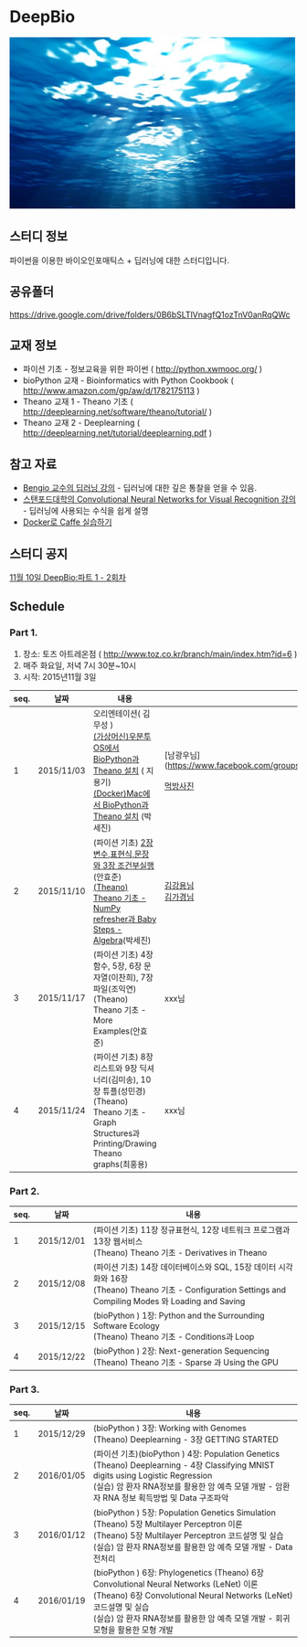 # DeepBio

<img src="https://github.com/biospin/DeepBio/blob/master/main.jpg" width="500" height="300" />

## 스터디 정보
파이썬을 이용한 바이오인포매틱스 + 딥러닝에 대한 스터디입니다.

## 공유폴더 
https://drive.google.com/drive/folders/0B6bSLTlVnagfQ1ozTnV0anRqQWc

## 교재 정보
- 파이션 기초 - 정보교육을 위한 파이썬 (  http://python.xwmooc.org/  )
- bioPython 교재 - Bioinformatics with Python Cookbook ( http://www.amazon.com/gp/aw/d/1782175113 )
- Theano 교재 1 -  Theano 기초 ( http://deeplearning.net/software/theano/tutorial/ )
- Theano 교재 2 -  Deeplearning ( http://deeplearning.net/tutorial/deeplearning.pdf  )

## 참고 자료
- [Bengio 교수의 딥러닝 강의]( http://goodfeli.github.io/dlbook/ ) - 딥러닝에 대한 깊은 통찰을 얻을 수 있음.
- [스탠포드대학의 Convolutional Neural Networks for Visual Recognition 강의](http://cs231n.stanford.edu/syllabus.html) - 딥러닝에 사용되는 수식을 쉽게 설명
- [Docker로 Caffe 실습하기](https://gist.github.com/haje01/0fb6d63bf065c9831256)

## 스터디 공지
[11월 10일  DeepBio:파트 1 - 2회차]( https://www.facebook.com/events/1677532639129156/ )

## Schedule

### Part 1.

1. 장소: 토즈 아트레온점 ( http://www.toz.co.kr/branch/main/index.htm?id=6 )
2. 매주 화요일, 저녁 7시 30분~10시
3. 시작: 2015년11월 3일



seq.|날짜|내용|후기
---|---|---|---
1|2015/11/03|오리엔테이션( 김무성 )<br/> [ (가상머신)우분투 OS에서 BioPython과 Theano 설치](https://github.com/biospin/DeepBio/blob/master/part01/Week1_151103/BioPython%EA%B3%BCTheano%EC%84%A4%EC%B9%98.txt) ( 지용기)<br/>[(Docker)Mac에서 BioPython과 Theano 설치](https://docs.google.com/presentation/d/1aigPAqOuY7x2X8sJ0h-I3UQVx7vFaDzye9apPYrSB7k/pub?start=true&loop=false&delayms=3000&slide=id.g7289f31dd_0_121) (박세진)  | [남광우님] (https://www.facebook.com/groups/biospin/permalink/770735179703033/) <br/><br/> [먹방사진](https://www.facebook.com/groups/biospin/permalink/770110696432148/)
2|2015/11/10|(파이션 기초)  [2장 변수,표현식,문장  와  3장 조건부실행](https://drive.google.com/folderview?id=0B7X1ycQalUnyQW9ielhvVG1uMm8&usp=sharing&tid=0B7X1ycQalUnyWXg2MVhTbEZFT28) (안효준) <br/>[(Theano)  Theano 기초 - NumPy refresher과 Baby Steps - Algebra](https://github.com/biospin/DeepBio/blob/master/part01/Week1_151110/DeepBio_Theano_sejinpark.ipynb)(박세진)  |   [김강용님](https://www.facebook.com/kmirmir/posts/908489919200033) </br> [김가경님](https://www.facebook.com/groups/biospin/permalink/772727886170429/)
3|2015/11/17|(파이션 기초) 4장 함수, 5장,  6장 문자열(이찬희), 7장 파일(조익연)<br/>(Theano)   Theano 기초 - More Examples(안효준) |   xxx님
4|2015/11/24|(파이션 기초)  8장 리스트와 9장 딕셔너리(김미송), 10장 튜플(성민경)<br/>(Theano)  Theano 기초 - Graph Structures과 Printing/Drawing Theano graphs(최홍용)  |   xxx님


### Part 2.
seq.|날짜|내용
---|---|---
1|2015/12/01|(파이션 기초)  11장 정규표현식, 12장 네트워크 프로그램과 13장 웹서비스<br/>(Theano)   Theano 기초 -  Derivatives in Theano
2|2015/12/08|(파이션 기초) 14장 데이터베이스와 SQL, 15장 데이터 시각화와 16장  <br/>(Theano)  Theano 기초 -  Configuration Settings and Compiling Modes 와 Loading and Saving
3|2015/12/15|(bioPython ) 1장: Python and the Surrounding Software Ecology <br/>(Theano) Theano 기초 - Conditions과 Loop
4|2015/12/22|(bioPython ) 2장: Next-generation Sequencing <br/>(Theano) Theano 기초 - Sparse 과 Using the GPU 


### Part 3.
seq.|날짜|내용
---|---|---
1|2015/12/29|(bioPython )   3장: Working with Genomes  <br/>(Theano)  Deeplearning  - 3장 GETTING STARTED 
2|2016/01/05|(파이션 기초)(bioPython ) 4장: Population Genetics <br/> (Theano)  Deeplearning  - 4장 Classifying MNIST digits using Logistic Regression  <br/>(실습) 암 환자 RNA정보를 활용한 암 예측 모델 개발 - 암환자 RNA 정보 획득방법 및 Data 구조파악 
3|2016/01/12|(bioPython )   5장: Population Genetics Simulation (Theano) 5장 Multilayer Perceptron  이론  <br/>(Theano) 5장 Multilayer Perceptron  코드설명 및 실습   <br/>(실습) 암 환자 RNA정보를 활용한 암 예측 모델 개발 - Data 전처리
4|2016/01/19|(bioPython ) 6장: Phylogenetics (Theano) 6장 Convolutional Neural Networks (LeNet)  이론  <br/>(Theano) 6장 Convolutional Neural Networks (LeNet)  코드설명 및 실습   <br/>(실습) 암 환자 RNA정보를 활용한 암 예측 모델 개발 - 회귀모형을 활용한 모형 개발

 